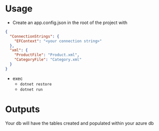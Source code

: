 # Usage
* Create an app.config.json in the root of the project with
``` json
{
  "ConnectionStrings": {
    "EFContext": "<your connection string>"
  },
  "xml": {
    "ProductFile": "Product.xml",
    "CategoryFile": "Category.xml"
  }
}
```
* exec 
  * ```dotnet restore```
  * ```dotnet run```


# Outputs
Your db will have the tables created and populated within your azure db
